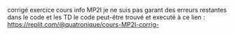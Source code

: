 corrigé exercice cours info MP2I
je ne suis pas garant des erreurs restantes dans le code et les TD
le code peut-être trouvé et executé à ce lien : https://replit.com/@quatronique/cours-MP2I-corrig-